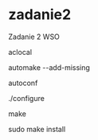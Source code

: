 # zadanie2
Zadanie 2 WSO

aclocal

automake --add-missing

autoconf

./configure

make

sudo make install

